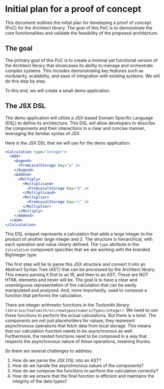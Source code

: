 # Initial plan for a proof of concept

This document outlines the initial plan for developing a proof of concept (PoC) for the Architect library. The goal of this PoC is to demonstrate the core functionalities and validate the feasibility of the proposed architecture.

## The goal

The primary goal of this PoC is to create a minimal yet functional version of the Architect library that showcases its ability to manage and orchestrate complex systems. This includes demonstrating key features such as modularity, scalability, and ease of integration with existing systems. We will do this step by step.

To this end, we will create a small demo application.

## The JSX DSL

The demo application will utilize a JSX-based Domain Specific Language (DSL) to define its architecture. This DSL will allow developers to describe the components and their interactions in a clear and concise manner, leveraging the familiar syntax of JSX.

Here is the JSX DSL that we will use for the demo application:

```jsx
<Calculation type="Integer">
  <Add>
    <Augend>
      <FromLocalStorage key="a" />
    </Augend>
    <Addend>
      <Multiply>
        <Multiplicand>
          <FromLocalStorage key="b" />
        </Multiplicand>
        <Multiplier>
          <FromLocalStorage key="c" />
        </Multiplier>
      </Multiply>
    </Addend>
  </Add>
</Calculation>
```

This DSL snippet represents a calculation that adds a large integer to the product of another large integer and 2. The structure is hierarchical, with each operation and value clearly defined. The `type` attribute in the `Calculation` component specifies that we are working with the branded BigInteger type.

The first step will be to parse this JSX structure and convert it into an Abstract Syntax Tree (AST) that can be processed by the Architect library. This means parsing it first to an IR, and then to an AST. These are NOT HTML elements and never will be. The goal is to have a clear and unambiguous representation of the calculation that can be easily manipulated and analyzed. And, more importantly, used to compose a function that performs the calculation.

There are integer arithmetic functions in the Toolsmith library: `libraries/toolsmith/src/newtypes/numericTypes/integer/`. We need to use these functions to perform the actual calculations. But there is a twist. The <FromLocalStorage> components are not just placeholders for values; they represent asynchronous operations that fetch data from local storage. This means that our calculation function needs to be asynchronous as well. Furthermore, the nested functions need to be composed in a way that respects the asynchronous nature of these operations, meaning thunks.

So there are several challenges to address:

1. How do we parse the JSX DSL into an AST?
2. How do we handle the asynchronous nature of the <FromLocalStorage> components?
3. How do we compose the functions to perform the calculation correctly?
4. How do we ensure that the final function is efficient and maintains the integrity of the data types?
